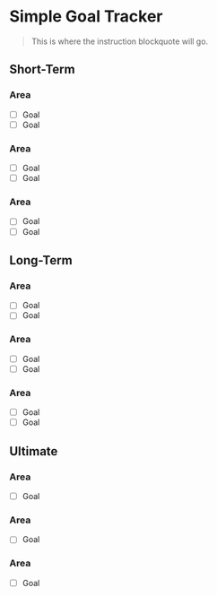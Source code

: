 # Simple Goal Tracker
> This is where the instruction blockquote will go.

## Short-Term
### Area
- [ ] Goal
- [ ] Goal

### Area
- [ ] Goal
- [ ] Goal

### Area
- [ ] Goal
- [ ] Goal

## Long-Term
### Area
- [ ] Goal
- [ ] Goal

### Area
- [ ] Goal
- [ ] Goal

### Area
- [ ] Goal
- [ ] Goal

## Ultimate
### Area
- [ ] Goal

### Area
- [ ] Goal

### Area
- [ ] Goal
